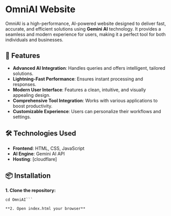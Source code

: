 # OmniAI Website  

OmniAI is a high-performance, AI-powered website designed to deliver fast, accurate, and efficient solutions using **Gemini AI** technology. It provides a seamless and modern experience for users, making it a perfect tool for both individuals and businesses.  

## 🚀 Features  
- **Advanced AI Integration**: Handles queries and offers intelligent, tailored solutions.  
- **Lightning-Fast Performance**: Ensures instant processing and responses.  
- **Modern User Interface**: Features a clean, intuitive, and visually appealing design.  
- **Comprehensive Tool Integration**: Works with various applications to boost productivity.  
- **Customizable Experience**: Users can personalize their workflows and settings.  

## 🛠️ Technologies Used  
- **Frontend**: HTML, CSS, JavaScript  
- **AI Engine**: Gemini AI API 
- **Hosting**: [cloudflare]  

## 📦 Installation

**1. Clone the repository:**

```git clone https://github.com/YourUsername/OmniAI.git
cd OmniAI```

**2. Open index.html your browser**

